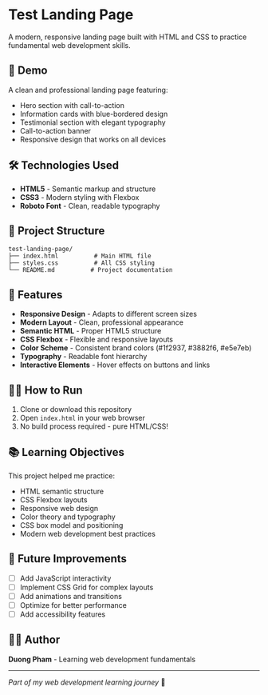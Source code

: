 # Test Landing Page

A modern, responsive landing page built with HTML and CSS to practice fundamental web development skills.

## 🚀 Demo

A clean and professional landing page featuring:
- Hero section with call-to-action
- Information cards with blue-bordered design
- Testimonial section with elegant typography
- Call-to-action banner
- Responsive design that works on all devices

## 🛠️ Technologies Used

- **HTML5** - Semantic markup and structure
- **CSS3** - Modern styling with Flexbox
- **Roboto Font** - Clean, readable typography

## 📁 Project Structure

```
test-landing-page/
├── index.html          # Main HTML file
├── styles.css          # All CSS styling
└── README.md          # Project documentation
```

## 🎨 Features

- **Responsive Design** - Adapts to different screen sizes
- **Modern Layout** - Clean, professional appearance
- **Semantic HTML** - Proper HTML5 structure
- **CSS Flexbox** - Flexible and responsive layouts
- **Color Scheme** - Consistent brand colors (#1f2937, #3882f6, #e5e7eb)
- **Typography** - Readable font hierarchy
- **Interactive Elements** - Hover effects on buttons and links

## 🏃‍♂️ How to Run

1. Clone or download this repository
2. Open `index.html` in your web browser
3. No build process required - pure HTML/CSS!

## 📚 Learning Objectives

This project helped me practice:
- HTML semantic structure
- CSS Flexbox layouts
- Responsive web design
- Color theory and typography
- CSS box model and positioning
- Modern web development best practices

## 🎯 Future Improvements

- [ ] Add JavaScript interactivity
- [ ] Implement CSS Grid for complex layouts
- [ ] Add animations and transitions
- [ ] Optimize for better performance
- [ ] Add accessibility features

## 👨‍💻 Author

**Duong Pham** - Learning web development fundamentals

---

*Part of my web development learning journey* 🌟
